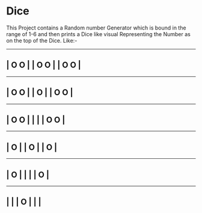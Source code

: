 # Dice

This Project contains a Random number Generator which is bound in the range of 1-6 and then prints a Dice like visual Representing the Number as on the top of the Dice.
Like:-

-----------
| O     O |
| O     O |
| O     O |
-----------

-----------
| O     O |
|    O    |
| O     O |
-----------

-----------
| O     O |
|         |
| O     O |
-----------

-----------
|    O    |
|    O    |
|    O    |
-----------

-----------
|    O    |
|         |
|    O    |
-----------

-----------
|         |
|    O    |
|         |
-----------
